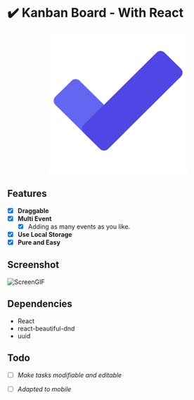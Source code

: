 # ✔️ Kanban Board - With React

<p align="center"><img src="./src/assets/favicon.svg" style="zoom:80%;" /></p>


## Features

- [x] **Draggable**
- [x] **Multi Event**
  - [x] Adding as many events as you like.
- [x] **Use Local Storage**
- [x] **Pure and Easy**

## Screenshot

![ScreenGIF](https://imgbed.codingkelvin.fun/uPic/screen.gif)

## Dependencies

- React
- react-beautiful-dnd
- uuid

## Todo

- [ ] *Make tasks modifiable and editable*
- [ ] *Adapted to mobile*


